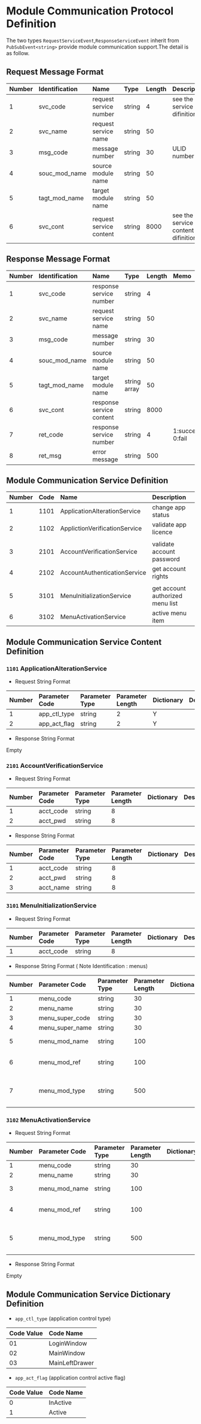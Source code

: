 #  Module Communication Protocol Definition  
The two types `RequestServiceEvent`,`ResponseServiceEvent` inherit from `PubSubEvent<string>` provide module communication support.The detail is as follow.

##  Request Message Format  
| Number | Identification | Name | Type | Length | Description |
| :-- | :-- | :-- | :-- | :-- | :-- |
| 1 | svc_code | request service number | string | 4  | see the service difinition |
| 2 | svc_name | request service name   | string | 50 | |
| 3 | msg_code | message number         | string | 30 | ULID number |
| 4 | souc_mod_name | source module name | string | 50 | |
| 5 | tagt_mod_name | target module name | string | 50 | |
| 6 | svc_cont | request service content | string | 8000 | see the service content difinition     |

##  Response Message Format  
| Number | Identification | Name | Type | Length | Memo |
| :-- | :-- | :-- | :-- | :-- | :-- |
| 1 | svc_code      | response service number  | string       | 4    |      |
| 2 | svc_name      | request service name     | string       | 50   |      |
| 3 | msg_code      | message number           | string       | 30   |      |
| 4 | souc_mod_name | source module name       | string       | 50   |      |
| 5 | tagt_mod_name | target module name       | string array | 50   |      |
| 6 | svc_cont      | response service content | string       | 8000 |      |
| 7 | ret_code      | response service number  | string       | 4    | 1:success 0:fail |
| 8 | ret_msg       | error message            | string       | 500  |      |

 
##  Module Communication Service Definition
| Number | Code | Name | Description |
| :-- | :-- | :-- | :-- |
| 1 | 1101 | ApplicationAlterationService  | change app status    |
| 2 | 1102 | ApplictionVerificationService | validate app licence |
|   |
| 3 | 2101 | AccountVerificationService   | validate account password  |
| 4 | 2102 | AccountAuthenticationService | get account rights         | 
|   |
| 5 | 3101 | MenuInitializationService | get account authorized menu list | 
| 6 | 3102 | MenuActivationService     | active menu item                 | 

##   Module Communication Service Content Definition
###  `1101` ApplicationAlterationService
- Request String Format  

| Number | Parameter Code | Parameter Type | Parameter Length | Dictionary | Description |
| :-- | :-- | :-- | :-- | :-- | :-- |
| 1 | app_ctl_type | string | 2 | Y | |
| 2 | app_act_flag | string | 2 | Y | |

- Response String Format  

Empty

###  `2101` AccountVerificationService
- Request String Format  

| Number | Parameter Code | Parameter Type | Parameter Length | Dictionary | Description |
| :-- | :-- | :-- | :-- | :-- | :-- |
| 1 | acct_code | string | 8 | | |
| 2 | acct_pwd  | string | 8 | | |

- Response String Format 

| Number | Parameter Code | Parameter Type | Parameter Length | Dictionary | Description |
| :-- | :-- | :-- | :-- | :-- | :-- |
| 1 | acct_code | string | 8 | | |
| 2 | acct_pwd  | string | 8 | | |
| 3 | acct_name | string | 8 | | |

###  `3101` MenuInitializationService
- Request String Format  

| Number | Parameter Code | Parameter Type | Parameter Length | Dictionary | Description |
| :-- | :-- | :-- | :-- | :-- | :-- |
| 1 | acct_code  | string | 8 | | |

- Response String Format ( Note Identification : menus)

| Number | Parameter Code | Parameter Type | Parameter Length | Dictionary | Description |
| :-- | :-- | :-- | :-- | :-- | :-- |
| 1 | menu_code       | string | 30  | | |
| 2 | menu_name       | string | 30  | | |
| 3 | menu_super_code | string | 30  | | |
| 4 | menu_super_name | string | 30  | | |
| 5 | menu_mod_name   | string | 100 | | module name |
| 6 | menu_mod_ref    | string | 100 | | module assembly name |
| 7 | menu_mod_type   | string | 500 | | module fully qualified name |

###  `3102` MenuActivationService
- Request String Format  

| Number | Parameter Code | Parameter Type | Parameter Length | Dictionary | Description |
| :-- | :-- | :-- | :-- | :-- | :-- |
| 1 | menu_code       | string | 30  | | |
| 2 | menu_name       | string | 30  | | |
| 3 | menu_mod_name   | string | 100 | | module name |
| 4 | menu_mod_ref    | string | 100 | | module assembly name |
| 5 | menu_mod_type   | string | 500 | | module fully qualified name |

- Response String Format  

Empty

##  Module Communication Service Dictionary Definition  
- `app_ctl_type` (application control type)  

| Code Value | Code Name |
| :-- | :-- |
| 01 | LoginWindow     |
| 02 | MainWindow      |
| 03 | MainLeftDrawer  |

- `app_act_flag` (application control active flag)  

| Code Value | Code Name |
| :-- | :-- |
| 0 | InActive |
| 1 | Active   |
